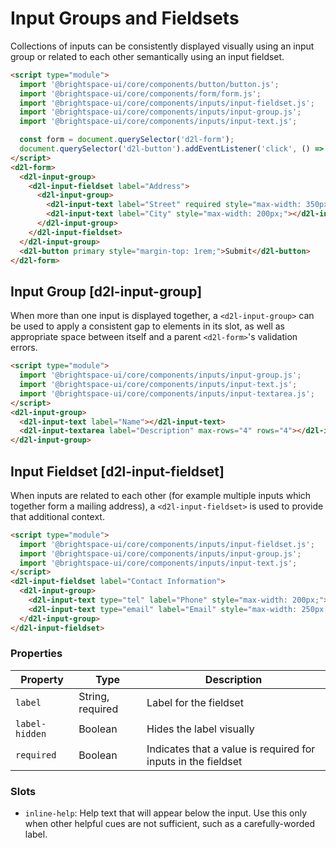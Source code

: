 # Input Groups and Fieldsets

Collections of inputs can be consistently displayed visually using an input group or related to each other semantically using an input fieldset.

<!-- docs: demo display:block -->
```html
<script type="module">
  import '@brightspace-ui/core/components/button/button.js';
  import '@brightspace-ui/core/components/form/form.js';
  import '@brightspace-ui/core/components/inputs/input-fieldset.js';
  import '@brightspace-ui/core/components/inputs/input-group.js';
  import '@brightspace-ui/core/components/inputs/input-text.js';

  const form = document.querySelector('d2l-form');
  document.querySelector('d2l-button').addEventListener('click', () => form.submit());
</script>
<d2l-form>
  <d2l-input-group>
    <d2l-input-fieldset label="Address">
      <d2l-input-group>
        <d2l-input-text label="Street" required style="max-width: 350px;"></d2l-input-text>
        <d2l-input-text label="City" style="max-width: 200px;"></d2l-input-text>
      </d2l-input-group>
    </d2l-input-fieldset>
  </d2l-input-group>
  <d2l-button primary style="margin-top: 1rem;">Submit</d2l-button>
</d2l-form>
```

## Input Group [d2l-input-group]

When more than one input is displayed together, a `<d2l-input-group>` can be used to apply a consistent gap to elements in its slot, as well as appropriate space between itself and a parent `<d2l-form>`'s validation errors.

<!-- docs: demo code display:block name:d2l-input-group sandboxTitle:'Input Group' -->
```html
<script type="module">
  import '@brightspace-ui/core/components/inputs/input-group.js';
  import '@brightspace-ui/core/components/inputs/input-text.js';
  import '@brightspace-ui/core/components/inputs/input-textarea.js';
</script>
<d2l-input-group>
  <d2l-input-text label="Name"></d2l-input-text>
  <d2l-input-textarea label="Description" max-rows="4" rows="4"></d2l-input-textarea>
</d2l-input-group>
```

## Input Fieldset [d2l-input-fieldset]

When inputs are related to each other (for example multiple inputs which together form a mailing address), a `<d2l-input-fieldset>` is used to provide that additional context.

<!-- docs: demo code properties display:block name:d2l-input-fieldset sandboxTitle:'Input Fieldset' -->
```html
<script type="module">
  import '@brightspace-ui/core/components/inputs/input-fieldset.js';
  import '@brightspace-ui/core/components/inputs/input-group.js';
  import '@brightspace-ui/core/components/inputs/input-text.js';
</script>
<d2l-input-fieldset label="Contact Information">
  <d2l-input-group>
    <d2l-input-text type="tel" label="Phone" style="max-width: 200px;"></d2l-input-text>
    <d2l-input-text type="email" label="Email" style="max-width: 250px;"></d2l-input-text>
  </d2l-input-group>
</d2l-input-fieldset>
```

<!-- docs: start hidden content -->
### Properties

| Property | Type | Description |
|---|---|---|
| `label` | String, required | Label for the fieldset
| `label-hidden` | Boolean | Hides the label visually |
| `required` | Boolean | Indicates that a value is required for inputs in the fieldset |

### Slots

* `inline-help`: Help text that will appear below the input. Use this only when other helpful cues are not sufficient, such as a carefully-worded label.
<!-- docs: end hidden content -->
